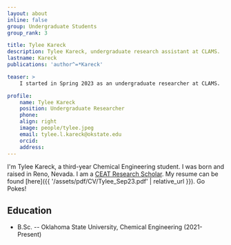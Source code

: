 ```yaml
---
layout: about
inline: false
group: Undergraduate Students
group_rank: 3

title: Tylee Kareck
description: Tylee Kareck, undergraduate research assistant at CLAMS.
lastname: Kareck
publications: 'author^=*Kareck'

teaser: >
    I started in Spring 2023 as an undergraduate researcher at CLAMS.

profile:
    name: Tylee Kareck
    position: Undergraduate Researcher
    phone: 
    align: right
    image: people/tylee.jpeg
    email: tylee.l.kareck@okstate.edu
    orcid: 
    address:
---
```


I'm Tylee Kareck, a third-year Chemical Engineering student. I was born and raised in Reno, Nevada. I am a [CEAT Research Scholar](https://ceat.okstate.edu/scholarships/scholar-programs/undergraduate-research-scholars-program.html). My resume can be found [here]({{ '/assets/pdf/CV/Tylee_Sep23.pdf' | relative_url }}). Go Pokes!

## Education

* B.Sc. -- Oklahoma State University, Chemical Engineering (2021-Present)